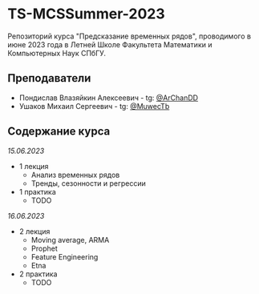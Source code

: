# TS-MCSSummer-2023
Репозиторий курса "Предсказание временных рядов", проводимого в июне 2023 года в Летней Школе Факультета Математики и Компьютерных Наук СПбГУ.

## Преподаватели
* Пондислав Влазяйкин Алексеевич - tg: [@ArChanDD](https://t.me/ArChanDD)
* Ушаков Михаил Сергеевич - tg: [@MuwecTb](https://t.me/MuwecTb)

## Содержание курса
*15.06.2023*
* 1 лекция
  * Анализ временных рядов
  * Тренды, сезонности и регрессии
* 1 практика
  * TODO

*16.06.2023*
* 2 лекция
  * Moving average, ARMA
  * Prophet
  * Feature Engineering
  * Etna
* 2 практика
  * TODO
